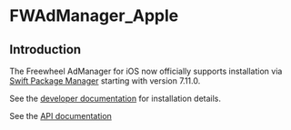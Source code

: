 # FWAdManager_Apple

## Introduction

The Freewheel AdManager for iOS now officially supports installation via
[Swift Package Manager](https://swift.org/package-manager/) starting with
version 7.11.0.

See the [developer documentation](https://hub.freewheel.tv/display/techdocs/AdManager+SDK+Integration+Downloads)
for installation details.

See the [API documentation](https://hub.freewheel.tv/display/techdocs/AdManager+SDK+API+Documentation)
